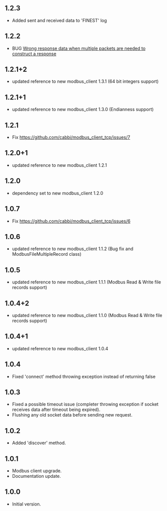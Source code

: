 ## 1.2.3
- Added sent and received data to 'FINEST' log
  
## 1.2.2
- BUG [Wrong response data when multiple packets are needed to construct a response](https://github.com/cabbi/modbus_client_tcp/issues/11) 

## 1.2.1+2
- updated reference to new modbus_client 1.3.1 (64 bit integers support)

## 1.2.1+1
- updated reference to new modbus_client 1.3.0 (Endianness support)

## 1.2.1
- Fix https://github.com/cabbi/modbus_client_tcp/issues/7

## 1.2.0+1
- updated reference to new modbus_client 1.2.1

## 1.2.0
- dependency set to new modbus_client 1.2.0
  
## 1.0.7
- Fix https://github.com/cabbi/modbus_client_tcp/issues/6

## 1.0.6
- updated reference to new modbus_client 1.1.2 (Bug fix and ModbusFileMultipleRecord class)

## 1.0.5
- updated reference to new modbus_client 1.1.1 (Modbus Read & Write file records support)

## 1.0.4+2
- updated reference to new modbus_client 1.1.0 (Modbus Read & Write file records support)

## 1.0.4+1
- updated reference to new modbus_client 1.0.4
 
## 1.0.4
- Fixed 'connect' method throwing exception instead of returning false

## 1.0.3
- Fixed a possible timeout issue (completer throwing exception if socket receives data after timeout being expired).
- Flushing any old socket data before sending new request.

## 1.0.2
- Added 'discover' method.

## 1.0.1
- Modbus client upgrade.
- Documentation update.

## 1.0.0
- Initial version.
